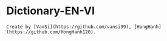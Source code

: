 # Dictionary-EN-VI
```
Create by [VanSi](https://github.com/vansi99), [HongHanh](https://github.com/HongHanh120).
